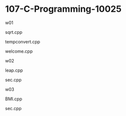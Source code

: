 # 107-C-Programming-10025
w01

sqrt.cpp

tempconvert.cpp

welcome.cpp

w02

leap.cpp

sec.cpp

w03

BMI.cpp

sec.cpp
